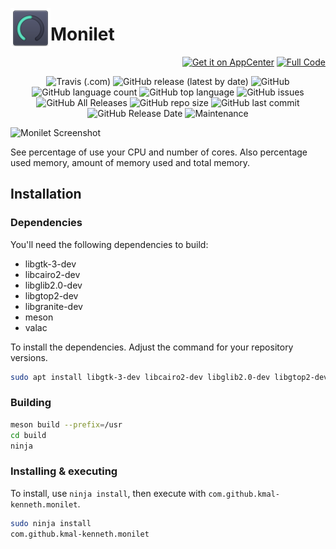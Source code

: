 <p align="center">
    <img align="left" width="64" height="64" src="data/images/icons/64/com.github.kmal-kenneth.monilet.svg">
    <h1 class="rich-diff-level-zero">Monilet</h1>
</p>

<p align="right">
  <a href="https://appcenter.elementary.io/com.github.kmal-kenneth.monilet"><img src="https://appcenter.elementary.io/badge.svg" alt="Get it on AppCenter"></a>
  <a href="https://gitlab.com/kmal-kenneth/monilet"><img src="https://raw.github.com/kmal-kenneth/monilet/master/data/images/badge.png" alt="Full Code"></a>
</p>

<p align="center">
  <img alt="Travis (.com)" src="https://img.shields.io/travis/com/kmal-kenneth/monilet">
  <img alt="GitHub release (latest by date)" src="https://img.shields.io/github/v/release/kmal-kenneth/monilet">
  <img alt="GitHub" src="https://img.shields.io/github/license/kmal-kenneth/monilet">
  <img alt="GitHub language count" src="https://img.shields.io/github/languages/count/kmal-kenneth/monilet">
  <img alt="GitHub top language" src="https://img.shields.io/github/languages/top/kmal-kenneth/monilet">
  <img alt="GitHub issues" src="https://img.shields.io/github/issues/kmal-kenneth/monilet">
  <img alt="GitHub All Releases" src="https://img.shields.io/github/downloads/kmal-kenneth/monilet/total">
  <img alt="GitHub repo size" src="https://img.shields.io/github/repo-size/kmal-kenneth/monilet">
  <img alt="GitHub last commit" src="https://img.shields.io/github/last-commit/kmal-kenneth/monilet">
  <img alt="GitHub Release Date" src="https://img.shields.io/github/release-date/kmal-kenneth/monilet">
  <img alt="Maintenance" src="https://img.shields.io/maintenance/yes/2020">
</p>

![Monilet Screenshot](https://raw.github.com/kmal-kenneth/monilet/master/data/images/screenshot.png)

See percentage of use your CPU and number of cores. Also percentage used memory, amount of memory used and total memory.

## Installation

### Dependencies

You'll need the following dependencies to build:

* libgtk-3-dev
* libcairo2-dev
* libglib2.0-dev
* libgtop2-dev
* libgranite-dev
* meson
* valac

To install the dependencies. Adjust the command for your repository versions.

```bash
sudo apt install libgtk-3-dev libcairo2-dev libglib2.0-dev libgtop2-dev libgranite-dev valac
```

### Building

```bash
meson build --prefix=/usr
cd build
ninja
```

### Installing & executing

To install, use `ninja install`, then execute with `com.github.kmal-kenneth.monilet`.

```bash
sudo ninja install
com.github.kmal-kenneth.monilet
```
